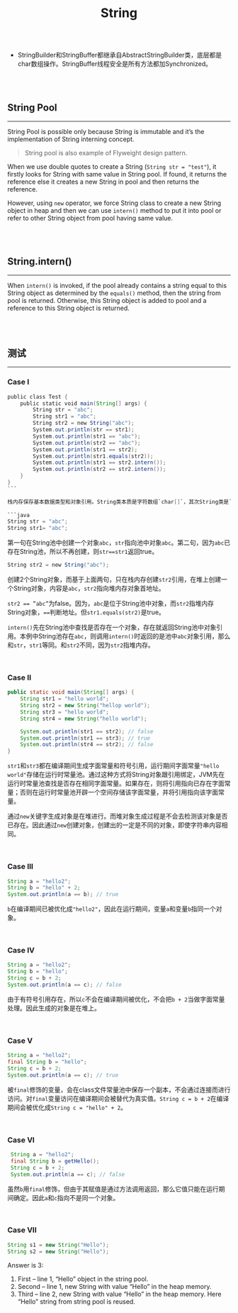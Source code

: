 # <center>String</center>



<br></br>

* StringBuilder和StringBuffer都继承自AbstractStringBuilder类，底层都是char数组操作。StringBuffer线程安全是所有方法都加Synchronized。

<br></br>



## String Pool
----
String Pool is possible only because String is immutable and it’s the implementation of String interning concept. 

> String pool is also example of Flyweight design pattern.

When we use double quotes to create a String (`String str = "test"`), it firstly looks for String with same value in String pool. If found, it returns the reference else it creates a new String in pool and then returns the reference.

However, using `new` operator, we force String class to create a new String object in heap and then we can use `intern()` method to put it into pool or refer to other String object from pool having same value.

<br></br>



## String.intern()
----
When `intern()` is invoked, if the pool already contains a string equal to this String object as determined by the `equals()` method, then the string from pool is returned. Otherwise, this String object is added to pool and a reference to this String object is returned.

<br></br>



## 测试
----
### Case I
```java
public class Test {  
    public static void main(String[] args) {  
        String str = "abc";  
        String str1 = "abc";  
        String str2 = new String("abc");  
        System.out.println(str == str1);  
        System.out.println(str1 == "abc");  
        System.out.println(str2 == "abc");  
        System.out.println(str1 == str2);  
        System.out.println(str1.equals(str2));  
        System.out.println(str1 == str2.intern());  
        System.out.println(str2 == str2.intern());  
    }  
} 
``` 

栈内存保存基本数据类型和对象引用。String类本质是字符数组`char[]`，其次String类是`final`。Java运行时维护一个String池，池中String对象不可重复，没有创建，有则作罢。
 
```java 
String str = "abc";  
String str1= "abc";  
```

第一句在String池中创建一个对象`abc`，`str`指向池中对象`abc`。第二句，因为`abc`已存在String池，所以不再创建，则`str==str1`返回true。 

```java
String str2 = new String("abc"); 
```

创建2个String对象，而基于上面两句，只在栈内存创建`str2`引用，在堆上创建一个String对象，内容是`abc`，`str2`指向堆内存对象首地址。

`str2 == ”abc”`为false。因为，`abc`是位于String池中对象，而`str2`指堆内存String对象，`==`判断地址。但`str1.equals(str2)`是true。

`intern()`先在String池中查找是否存在一个对象，存在就返回String池中对象引用。本例中String池存在`abc`，则调用`intern()`时返回的是池中`abc`对象引用，那么和`str`，`str1`等同。和`str2`不同，因为`str2`指堆内存。 

<br>


### Case II

```java
public static void main(String[] args) {
    String str1 = "hello world";
    String str2 = new String("hellop world");
    String str3 = "hello world";
    String str4 = new String("hello world");

    System.out.println(str1 == str2); // false
    System.out.println(str1 == str3); // true
    System.out.println(str4 == str2); // false
}
```

`str1`和`str3`都在编译期间生成字面常量和符号引用，运行期间字面常量`"hello world"`存储在运行时常量池。通过这种方式将String对象跟引用绑定，JVM先在运行时常量池查找是否存在相同字面常量。如果存在，则将引用指向已存在字面常量；否则在运行时常量池开辟一个空间存储该字面常量，并将引用指向该字面常量。

通过`new`关键字生成对象是在堆进行。而堆对象生成过程是不会去检测该对象是否已存在。因此通过`new`创建对象，创建出的一定是不同的对象，即使字符串内容相同。

<br>


### Case III

```java
String a = "hello2"; 　　
String b = "hello" + 2; 　　
System.out.println(a == b); // true
```

`b`在编译期间已被优化成`"hello2"`，因此在运行期间，变量`a`和变量`b`指同一个对象。

<br>


### Case IV

```java
String a = "hello2"; 
String b = "hello";    
String c = b + 2;     
System.out.println(a == c); // false
```

由于有符号引用存在，所以`c`不会在编译期间被优化，不会把`b + 2`当做字面常量处理。因此生成的对象是在堆上。

<br>


### Case V

```java
String a = "hello2"; 
final String b = "hello"; 
String c = b + 2; 
System.out.println(a == c); // true
```

被`final`修饰的变量，会在class文件常量池中保存一个副本，不会通过连接而进行访问。对`final`变量访问在编译期间会被替代为真实值。`String c = b + 2`在编译期间会被优化成`String c = "hello" + 2`。

<br>


### Case VI

```java
 String a = "hello2"; 
 final String b = getHello(); 
 String c = b + 2;   
 System.out.println(a == c); // false
```

虽然`b`用`final`修饰，但由于其赋值是通过方法调用返回，那么它值只能在运行期间确定。因此`a`和`c`指向不是同一个对象。

<br>


### Case VII

```java
String s1 = new String("Hello"); 
String s2 = new String("Hello"); 
```

Answer is 3: 
1. First – line 1, “Hello” object in the string pool. 
2. Second – line 1, new String with value “Hello” in the heap memory. 
3. Third – line 2, new String with value “Hello” in the heap memory. Here “Hello” string from string pool is reused.

<br></br>

